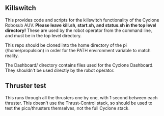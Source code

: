 ## Killswitch

This provides code and scripts for the killswitch functionality of the Cyclone Robosub AUV.
**Please leave kill.sh, start.sh, and status.sh in the top level directory!** These are used by the robot operator from the command line, and must be in the top level directory.

This repo should be cloned into the home directory of the pi (/home/propulsion) in order for the PATH environment variable to match reality.

The Dashboard/ directory contains files used for the Cyclone Dashboard. They shouldn't be used directly by the robot operator.

## Thruster test

This runs through all the thrusters one by one, with 1 second between each thruster. This doesn't use the Thrust-Control stack, so should be used to test the pico/thrusters themselves, not the full Cyclone stack.
